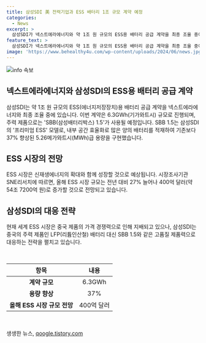 ```yaml
---
title: 삼성SDI 美 전력기업과 ESS 배터리 1조 규모 계약 예정
categories:
  - News
excerpt: >
  삼성SDI가 넥스트에라에너지와 약 1조 원 규모의 ESS용 배터리 공급 계약을 최종 조율 중이다. 이 계약은 6.3GWh 규모로, SBB 1.5를 주력 제품으로 활용할 예정이다. SBB 1.5는 내부 공간 효율화로 5.26MWh급 용량을 구현하여 ESS 시장에서 경쟁력을 갖추고자 하는 것으로 보인다. 또한, ESS 시장은 전망에 따르면 올해 27% 증가하여 54조 7200억 원에 이르러 중국 제품의 압박을 받고 있는 상황이다.
feature_text: >
  삼성SDI가 넥스트에라에너지와 약 1조 원 규모의 ESS용 배터리 공급 계약을 최종 조율 중이다. 이 계약은 6.3GWh 규모로, SBB 1.5를 주력 제품으로 활용할 예정이다. SBB 1.5는 내부 공간 효율화로 5.26MWh급 용량을 구현하여 ESS 시장에서 경쟁력을 갖추고자 하는 것으로 보인다. 또한, ESS 시장은 전망에 따르면 올해 27% 증가하여 54조 7200억 원에 이르러 중국 제품의 압박을 받고 있는 상황이다.
image: 'https://www.behealthy4u.com/wp-content/uploads/2024/06/news.jpg'
---
```


<p><img src="https://www.behealthy4u.com/wp-content/uploads/2024/06/news.jpg" alt="info 속보" /></p>

<h2 data-ke-size="size26">넥스트에라에너지와 삼성SDI의 ESS용 배터리 공급 계약</h2>

<p data-ke-size="size16">삼성SDI는 약 1조 원 규모의 ESS(에너지저장장치)용 배터리 공급 계약을 넥스트에라에너지와 최종 조율 중에 있습니다. 이번 계약은 6.3GWh(기가와트시) 규모로 진행되며, 주력 제품으로는 'SBB(삼성배터리박스) 1.5'가 사용될 예정입니다. SBB 1.5는 삼성SDI의 '프리미엄 ESS' 모델로, 내부 공간 효율화로 많은 양의 배터리를 적재하여 기존보다 37% 향상된 5.26메가와트시(MWh)급 용량을 구현했습니다.</p>

<h2 data-ke-size="size26">ESS 시장의 전망</h2>

<p data-ke-size="size16">ESS 시장은 신재생에너지의 확대와 함께 성장할 것으로 예상됩니다. 시장조사기관 SNE리서치에 따르면, 올해 ESS 시장 규모는 전년 대비 27% 늘어나 400억 달러(약 54조 7200억 원)로 증가할 것으로 전망되고 있습니다.</p>

<h2 data-ke-size="size26">삼성SDI의 대응 전략</h2>

<p data-ke-size="size16">현재 세계 ESS 시장은 중국 제품의 가격 경쟁력으로 인해 지배되고 있으나, 삼성SDI는 중국의 주력 제품인 LFP(리튬인산철) 배터리 대신 SBB 1.5와 같은 고품질 제품력으로 대응하는 전략을 펼치고 있습니다.</p>

<p data-ke-size="size16">&nbsp;</p>

<table>
    <thead>
        <tr>
            <th style="text-align: center;">항목</th>
            <th style="text-align: center;">내용</th>
        </tr>
    </thead>
    <tbody>
        <tr>
            <td style="text-align: center;"><b>계약 규모</b></td>
            <td style="text-align: center;">6.3GWh</td>
        </tr>
        <tr>
            <td style="text-align: center;"><b>용량 향상</b></td>
            <td style="text-align: center;">37%</td>
        </tr>
        <tr>
            <td style="text-align: center;"><b>올해 ESS 시장 규모 전망</b></td>
            <td style="text-align: center;">400억 달러</td>
        </tr>
    </tbody>
</table>

<p data-ke-size="size16">&nbsp;</p>
생생한 뉴스, <a href="https://qoogle.tistory.com" rel="dofollow">qoogle.tistory.com</a>


